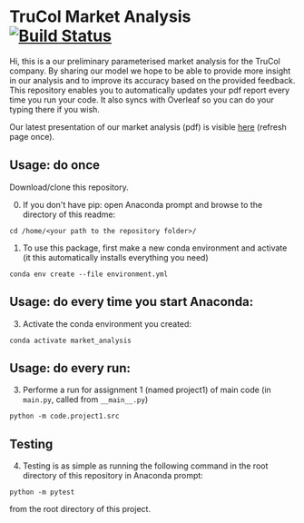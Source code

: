 # TruCol Market Analysis [![Build Status](https://travis-ci.com/a-t-0/Code-LatexReportTemplate.svg?branch=main)](https://travis-ci.com/a-t-0/Code-LatexReportTemplate)

Hi, this is a our preliminary parameterised market analysis for the TruCol company. By sharing our model we hope to be able to provide more insight in our analysis and to improve its accuracy based on the provided feedback. This repository enables you to automatically updates your pdf report every time you run your code. It also syncs with Overleaf so you can do your typing there if you wish.

Our latest presentation of our market analysis (pdf) is visible [here](https://github.com/TruCol/Market_analysis/blob/main/latex/project1/main.pdf) (refresh page once).

## Usage: do once

Download/clone this repository.

0. If you don't have pip: open Anaconda prompt and browse to the directory of this readme:

```
cd /home/<your path to the repository folder>/
```

1. To use this package, first make a new conda environment and activate (it this automatically installs everything you need)

```
conda env create --file environment.yml
```

## Usage: do every time you start Anaconda:

3. Activate the conda environment you created:

```
conda activate market_analysis
```

## Usage: do every run:

3. Performe a run for assignment 1 (named project1) of main code (in `main.py`, called from `__main__.py`)

```
python -m code.project1.src
```

## Testing

4. Testing is as simple as running the following command in the root directory of this repository in Anaconda prompt:

```
python -m pytest
```

from the root directory of this project.

<!-- Un-wrapped URL's below (Mostly for Badges) -->
